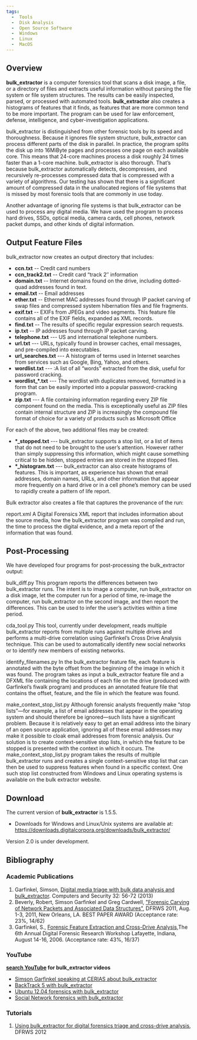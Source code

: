 ```yaml
---
tags:
  -  Tools
  -  Disk Analysis
  -  Open Source Software
  -  Windows
  -  Linux
  -  MacOS
---
```

## Overview

**bulk_extractor** is a computer forensics tool that scans a disk image,
a file, or a directory of files and extracts useful information without
parsing the file system or file system structures. The results can be
easily inspected, parsed, or processed with automated tools.
**bulk_extractor** also creates a histograms of features that it finds,
as features that are more common tend to be more important. The program
can be used for law enforcement, defense, intelligence, and
cyber-investigation applications.

bulk_extractor is distinguished from other forensic tools by its speed
and thoroughness. Because it ignores file system structure,
bulk_extractor can process different parts of the disk in parallel. In
practice, the program splits the disk up into 16MiByte pages and
processes one page on each available core. This means that 24-core
machines process a disk roughly 24 times faster than a 1-core machine.
bulk_extractor is also thorough. That’s because bulk_extractor
automatically detects, decompresses, and recursively re-processes
compressed data that is compressed with a variety of algorithms. Our
testing has shown that there is a significant amount of compressed data
in the unallocated regions of file systems that is missed by most
forensic tools that are commonly in use today.

Another advantage of ignoring file systems is that bulk_extractor can be
used to process any digital media. We have used the program to process
hard drives, SSDs, optical media, camera cards, cell phones, network
packet dumps, and other kinds of digital information.

## Output Feature Files

bulk_extractor now creates an output directory that includes:

- **ccn.txt** -- Credit card numbers
- **ccn_track2.txt** -- Credit card “track 2″ information
- **domain.txt** -- Internet domains found on the drive, including
  dotted-quad addresses found in text.
- **email.txt** -- Email addresses
- **ether.txt** -- Ethernet MAC addresses found through IP packet
  carving of swap files and compressed system hibernation files and file
  fragments.
- **exif.txt** -- EXIFs from JPEGs and video segments. This feature file
  contains all of the EXIF fields, expanded as XML records.
- **find.txt** -- The results of specific regular expression search
  requests.
- **ip.txt** -- IP addresses found through IP packet carving.
- **telephone.txt** --- US and international telephone numbers.
- **url.txt** --- URLs, typically found in browser caches, email
  messages, and pre-compiled into executables.
- **url_searches.txt** --- A histogram of terms used in Internet
  searches from services such as Google, Bing, Yahoo, and others.
- **wordlist.txt** --- :A list of all “words” extracted from the disk,
  useful for password cracking.
- **wordlist_\*.txt** --- The wordlist with duplicates removed,
  formatted in a form that can be easily imported into a popular
  password-cracking program.
- **zip.txt** --- A file containing information regarding every ZIP file
  component found on the media. This is exceptionally useful as ZIP
  files contain internal structure and ZIP is increasingly the compound
  file format of choice for a variety of products such as Microsoft
  Office

For each of the above, two additional files may be created:

- **\*_stopped.txt** --- bulk_extractor supports a stop list, or a list
  of items that do not need to be brought to the user’s attention.
  However rather than simply suppressing this information, which might
  cause something critical to be hidden, stopped entries are stored in
  the stopped files.
- **\*_histogram.txt** --- bulk_extractor can also create histograms of
  features. This is important, as experience has shown that email
  addresses, domain names, URLs, and other information that appear more
  frequently on a hard drive or in a cell phone’s memory can be used to
  rapidly create a pattern of life report.

Bulk extractor also creates a file that captures the provenance of the
run:

report.xml
A Digital Forensics XML report that includes information about the
source media, how the bulk_extractor program was compiled and run, the
time to process the digital evidence, and a meta report of the
information that was found.

## Post-Processing

We have developed four programs for post-processing the bulk_extractor
output:

bulk_diff.py
This program reports the differences between two bulk_extractor runs.
The intent is to image a computer, run bulk_extractor on a disk image,
let the computer run for a period of time, re-image the computer, run
bulk_extractor on the second image, and then report the differences.
This can be used to infer the user’s activities within a time period.

cda_tool.py
This tool, currently under development, reads multiple bulk_extractor
reports from multiple runs against multiple drives and performs a
multi-drive correlation using Garfinkel’s Cross Drive Analysis
technique. This can be used to automatically identify new social
networks or to identify new members of existing networks.

identify_filenames.py
In the bulk_extractor feature file, each feature is annotated with the
byte offset from the beginning of the image in which it was found. The
program takes as input a bulk_extractor feature file and a DFXML file
containing the locations of each file on the drive (produced with
Garfinkel’s fiwalk program) and produces an annotated feature file that
contains the offset, feature, and the file in which the feature was
found.

make_context_stop_list.py
Although forensic analysts frequently make “stop lists”—for example, a
list of email addresses that appear in the operating system and should
therefore be ignored—such lists have a significant problem. Because it
is relatively easy to get an email address into the binary of an open
source application, ignoring all of these email addresses may make it
possible to cloak email addresses from forensic analysis. Our solution
is to create context-sensitive stop lists, in which the feature to be
stopped is presented with the context in which it occurs. The
make_context_stop_list.py program takes the results of multiple
bulk_extractor runs and creates a single context-sensitive stop list
that can then be used to suppress features when found in a specific
context. One such stop list constructed from Windows and Linux operating
systems is available on the bulk extractor website.

## Download

The current version of **bulk_extractor** is 1.5.5.

- Downloads for Windows and Linux/Unix systems are available at:
  <https://downloads.digitalcorpora.org/downloads/bulk_extractor/>

Version 2.0 is under development.

## Bibliography

### Academic Publications

1.  Garfinkel, Simson, [Digital media triage with bulk data analysis and
    bulk_extractor](https://simson.net/clips/academic/2013.COSE.bulk_extractor.pdf).
    Computers and Security 32: 56-72 (2013)
2.  Beverly, Robert, Simson Garfinkel and Greg Cardwell, ["Forensic
    Carving of Network Packets and Associated Data
    Structures"](https://simson.net/clips/academic/2011.DFRWS.ipcarving.pdf),
    DFRWS 2011, Aug. 1-3, 2011, New Orleans, LA. BEST PAPER AWARD
    (Acceptance rate: 23%, 14/62)
3.  Garfinkel, S., [Forensic Feature Extraction and Cross-Drive
    Analysis,](https://simson.net/clips/academic/2006.DFRWS.pdf)The 6th
    Annual Digital Forensic Research Workshop Lafayette, Indiana, August
    14-16, 2006. (Acceptance rate: 43%, 16/37)

### YouTube

**[search
YouTube](https://www.youtube.com/results?search_query=bulk_extractor) for
bulk_extractor videos**

- [Simson Garfinkel speaking at CERIAS about
  bulk_extractor](https://www.youtube.com/watch?v=odvDTGA7rYI)
- [BackTrack 5 with
  bulk_extractor](https://www.youtube.com/watch?v=wTBHM9DeLq4)
- [Ubuntu 12.04 forensics with
  bulk_extractor](https://www.youtube.com/watch?v=QVfYOvhrugg)
- [Social Network forensics with
  bulk_extractor](https://www.youtube.com/watch?v=57RWdYhNvq8)

### Tutorials

1.  [Using bulk_extractor for digital forensics triage and cross-drive
    analysis](http://simson.net/ref/2012/2012-08-08%20bulk_extractor%20Tutorial.pdf),
    DFRWS 2012
